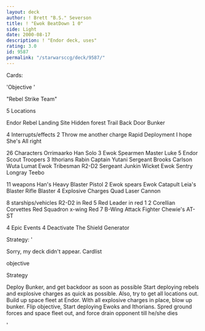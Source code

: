 ```yaml
---
layout: deck
author: ! Brett "B.S." Severson
title: ! "Ewok BeatDown 1 0"
side: Light
date: 2000-08-17
description: ! "Endor deck, uses"
rating: 3.0
id: 9587
permalink: "/starwarsccg/deck/9587/"
---
```

Cards: 

'Objective
'

"Rebel Strike Team"

5 Locations

Endor
Rebel Landing Site
Hidden forest Trail
Back Door
Bunker

4 Interrupts/effects
2 Throw me another charge
Rapid Deployment
I hope She's All right

26 Characters
Orrimaarko
Han Solo
3 Ewok Spearmen
Master Luke
5 Endor Scout Troopers
3 Ithorians
Rabin
Captain Yutani
Sergeant Brooks Carlson
Wuta
Lumat
Ewok Tribesman
R2-D2
Sergeant Junkin
Wicket
Ewok Sentry
Longray
Teebo

11 weapons
Han's Heavy Blaster Pistol
2 Ewok spears
Ewok Catapult
Leia's Blaster Rifle
Blaster
4 Explosive Charges
Quad Laser Cannon

8 starships/vehicles
R2-D2 in Red 5
Red Leader in red 1
2 Corellian Corvettes
Red Squadron x-wing
Red 7
B-Wing Attack Fighter
Chewie's AT-ST

4 Epic Events
4 Deactivate The Shield Generator




Strategy: '

Sorry, my deck didn't appear.
Cardlist

objective

Strategy

Deploy Bunker, and get backdoor as soon as possible Start deploying rebels and explosive charges as quick as possible. Also, try to get all locations out. Build up space fleet at Endor. With all explosive charges in place, blow up bunker. Flip objective, Start deploying Ewoks and Ithorians. Spred ground forces and space fleet out, and force drain opponent till he/she dies




'
